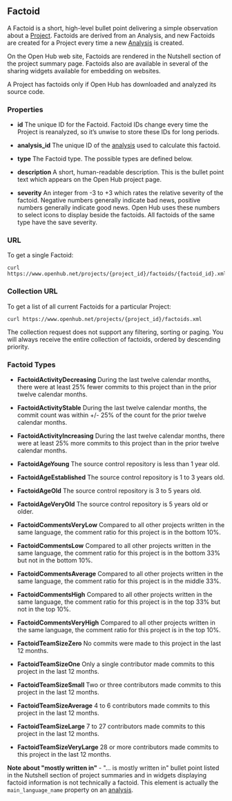 ## Factoid

A Factoid is a short, high-level bullet point delivering a simple observation about a [Project](/reference/project.md). Factoids are derived from an Analysis, and new Factoids are created for a Project every time a new [Analysis](/reference/analysis.md) is created.

On the Open Hub web site, Factoids are rendered in the Nutshell section of the project summary page. Factoids also are available in several of the sharing widgets available for embedding on websites.

A Project has factoids only if Open Hub has downloaded and analyzed its source code.

### Properties
+ __id__
The unique ID for the Factoid. Factoid IDs change every time the Project is reanalyzed, so it’s unwise to store these IDs for long periods.

+ __analysis_id__
The unique ID of the [analysis](/reference/analysis.md) used to calculate this factoid.

+ __type__
The Factoid type. The possible types are defined below.

+ __description__
A short, human-readable description. This is the bullet point text which appears on the Open Hub project page.

+ __severity__
An integer from -3 to +3 which rates the relative severity of the factoid. Negative numbers generally indicate bad news, positive numbers generally indicate good news. Open Hub uses these numbers to select icons to display beside the factoids. All factoids of the same type have the save severity.

### URL
To get a single Factoid:
```shell
curl https://www.openhub.net/projects/{project_id}/factoids/{factoid_id}.xml
```

### Collection URL
To get a list of all current Factoids for a particular Project:
```shell
curl https://www.openhub.net/projects/{project_id}/factoids.xml 
```
The collection request does not support any filtering, sorting or paging. You will always receive the entire collection of factoids, ordered by descending priority.

### Factoid Types

+ __FactoidActivityDecreasing__
During the last twelve calendar months, there were at least 25% fewer commits to this project than in the prior twelve calendar months.

+ __FactoidActivityStable__
During the last twelve calendar months, the commit count was within +/- 25% of the count for the prior twelve calendar months.

+ __FactoidActivityIncreasing__
During the last twelve calendar months, there were at least 25% more commits to this project than in the prior twelve calendar months.

+ __FactoidAgeYoung__
The source control repository is less than 1 year old.

+ __FactoidAgeEstablished__
The source control repository is 1 to 3 years old.

+ __FactoidAgeOld__
The source control repository is 3 to 5 years old.

+ __FactoidAgeVeryOld__
The source control repository is 5 years old or older.

+ __FactoidCommentsVeryLow__
Compared to all other projects written in the same language, the comment ratio for this project is in the bottom 10%.

+ __FactoidCommentsLow__
Compared to all other projects written in the same language, the comment ratio for this project is in the bottom 33% but not in the bottom 10%.

+ __FactoidCommentsAverage__
Compared to all other projects written in the same language, the comment ratio for this project is in the middle 33%.

+ __FactoidCommentsHigh__
Compared to all other projects written in the same language, the comment ratio for this project is in the top 33% but not in the top 10%.

+ __FactoidCommentsVeryHigh__
Compared to all other projects written in the same language, the comment ratio for this project is in the top 10%.

+ __FactoidTeamSizeZero__
No commits were made to this project in the last 12 months.

+ __FactoidTeamSizeOne__
Only a single contributor made commits to this project in the last 12 months.

+ __FactoidTeamSizeSmall__
Two or three contributors made commits to this project in the last 12 months.

+ __FactoidTeamSizeAverage__
4 to 6 contributors made commits to this project in the last 12 months.

+ __FactoidTeamSizeLarge__
7 to 27 contributors made commits to this project in the last 12 months.

+ __FactoidTeamSizeVeryLarge__
28 or more contributors made commits to this project in the last 12 months.

__Note about "mostly written in"__  - "... is mostly written in" bullet point listed in the Nutshell section of project summaries and in widgets displaying factoid information is not technically a factoid. This element is actually the `main_language_name` property on an [analysis](/reference/analysis.md).
